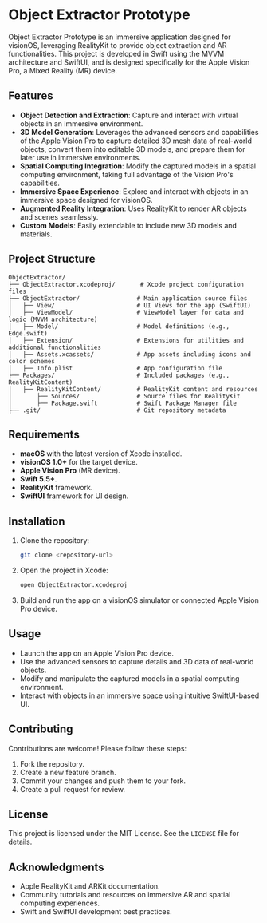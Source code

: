 # Object Extractor Prototype

Object Extractor Prototype is an immersive application designed for visionOS, leveraging RealityKit to provide object extraction and AR functionalities. This project is developed in Swift using the MVVM architecture and SwiftUI, and is designed specifically for the Apple Vision Pro, a Mixed Reality (MR) device.

## Features
- **Object Detection and Extraction**: Capture and interact with virtual objects in an immersive environment.
- **3D Model Generation**: Leverages the advanced sensors and capabilities of the Apple Vision Pro to capture detailed 3D mesh data of real-world objects, convert them into editable 3D models, and prepare them for later use in immersive environments.
- **Spatial Computing Integration**: Modify the captured models in a spatial computing environment, taking full advantage of the Vision Pro's capabilities.
- **Immersive Space Experience**: Explore and interact with objects in an immersive space designed for visionOS.
- **Augmented Reality Integration**: Uses RealityKit to render AR objects and scenes seamlessly.
- **Custom Models**: Easily extendable to include new 3D models and materials.

## Project Structure

```
ObjectExtractor/
├── ObjectExtractor.xcodeproj/       # Xcode project configuration files
├── ObjectExtractor/                # Main application source files
│   ├── View/                       # UI Views for the app (SwiftUI)
│   ├── ViewModel/                  # ViewModel layer for data and logic (MVVM architecture)
│   ├── Model/                      # Model definitions (e.g., Edge.swift)
│   ├── Extension/                  # Extensions for utilities and additional functionalities
│   ├── Assets.xcassets/            # App assets including icons and color schemes
│   ├── Info.plist                  # App configuration file
├── Packages/                       # Included packages (e.g., RealityKitContent)
│   ├── RealityKitContent/          # RealityKit content and resources
│       ├── Sources/                # Source files for RealityKit
│       ├── Package.swift           # Swift Package Manager file
├── .git/                           # Git repository metadata
```

## Requirements
- **macOS** with the latest version of Xcode installed.
- **visionOS 1.0+** for the target device.
- **Apple Vision Pro** (MR device).
- **Swift 5.5+**.
- **RealityKit** framework.
- **SwiftUI** framework for UI design.

## Installation
1. Clone the repository:
   ```bash
   git clone <repository-url>
   ```

2. Open the project in Xcode:
   ```bash
   open ObjectExtractor.xcodeproj
   ```

3. Build and run the app on a visionOS simulator or connected Apple Vision Pro device.

## Usage
- Launch the app on an Apple Vision Pro device.
- Use the advanced sensors to capture details and 3D data of real-world objects.
- Modify and manipulate the captured models in a spatial computing environment.
- Interact with objects in an immersive space using intuitive SwiftUI-based UI.

## Contributing
Contributions are welcome! Please follow these steps:
1. Fork the repository.
2. Create a new feature branch.
3. Commit your changes and push them to your fork.
4. Create a pull request for review.

## License
This project is licensed under the MIT License. See the `LICENSE` file for details.

## Acknowledgments
- Apple RealityKit and ARKit documentation.
- Community tutorials and resources on immersive AR and spatial computing experiences.
- Swift and SwiftUI development best practices.
